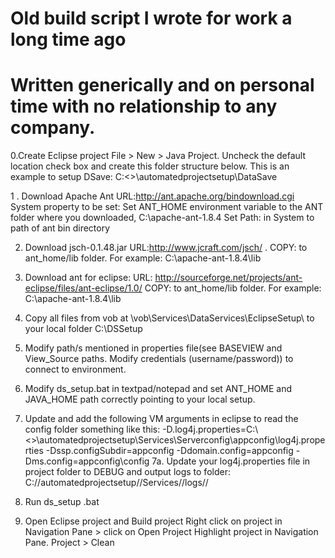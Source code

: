 # Old build script I wrote for work a long time ago
# Written generically and on personal time with no relationship to any company.
 
0.Create Eclipse project
File > New > Java Project. 
Uncheck the default location check box and create this folder structure below. This is an example to setup DSave:
C:\<>\automatedprojectsetup\DataSave 

1 . Download Apache Ant
	URL:http://ant.apache.org/bindownload.cgi
	System property to be set:  Set ANT_HOME environment variable to the ANT folder where you downloaded, C:\apache-ant-1.8.4
	Set Path: in System to path of ant bin directory
	
2. Download jsch-0.1.48.jar
	URL:http://www.jcraft.com/jsch/ . 
	COPY: to ant_home/lib folder. For example: C:\apache-ant-1.8.4\lib
	
3. Download ant for eclipse:
	URL: http://sourceforge.net/projects/ant-eclipse/files/ant-eclipse/1.0/
	COPY: to ant_home/lib folder. For example: C:\apache-ant-1.8.4\lib

4. Copy all files from vob at \vob\Services\DataServices\EclipseSetup\ to your local folder C:\DSSetup

5. Modify path/s mentioned in properties file(see BASEVIEW and View_Source paths. Modify credentials (username/password)) to connect to environment.

6. Modify ds_setup.bat in textpad/notepad and set ANT_HOME and JAVA_HOME path correctly pointing to your local setup. 

7. Update and add the following VM arguments in eclipse to read the config folder something like this:
-D.log4j.properties=C:\\<>\\automatedprojectsetup\\Services\\Serverconfig\\appconfig\\log4j.properties   -Dssp.configSubdir=appconfig -Ddomain.config=appconfig -Dms.config=appconfig\\config
7a. Update your log4j.properties file in project folder to DEBUG and output logs to folder: C://automatedprojectsetup//Services//logs//

8. Run ds_setup .bat

9. Open Eclipse project and Build project
Right click on project in Navigation Pane > click on Open Project 
Highlight project in Navigation Pane. Project > Clean

